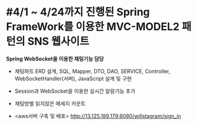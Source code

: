 #4/1 ~ 4/24까지 진행된 Spring FrameWork를 이용한 MVC-MODEL2 패턴의 SNS 웹사이트
==

**Spring WebSocket을 이용한 채팅기능 담당**


- 채팅파트 ERD 설계, SQL, Mapper, DTO, DAO, SERVICE, Controller, WebSocketHandler(서버), JavaScript 설계 및 구현


- Session과 WebSocket을 이용한 실시간 알람기능 추가


- 채팅방별 읽지않은 메세지 카운트

- <aws서버 구축 및 배포>
<http://13.125.189.179:8080/willstagram/sign_in>
